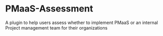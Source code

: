 # PMaaS-Assessment
A plugin to help users assess whether to implement PMaaS or an internal Project management team for their organizations
